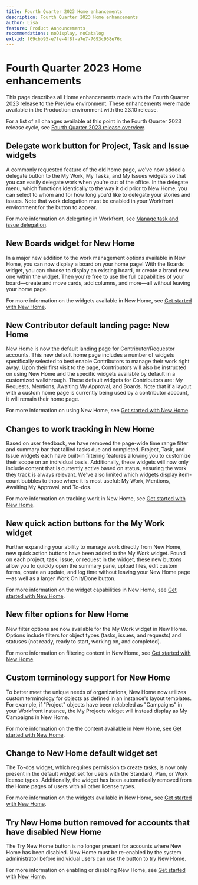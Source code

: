 ```yaml
---
title: Fourth Quarter 2023 Home enhancements
description: Fourth Quarter 2023 Home enhancements
author: Lisa
feature: Product Announcements
recommendations: noDisplay, noCatalog
exl-id: f69cbb95-e7fe-4f8f-a7e7-7693c968e76c
---
```

# Fourth Quarter 2023 Home enhancements

This page describes all Home enhancements made with the Fourth Quarter 2023 release to the Preview environment. These enhancements were made available in the Production environment with the 23.10 release.

For a list of all changes available at this point in the Fourth Quarter 2023 release cycle, see [Fourth Quarter 2023 release overview](/help/quicksilver/product-announcements/product-releases/23-q4-release-activity/23-q4-release-overview.md).

## Delegate work button for Project, Task and Issue widgets

A commonly requested feature of the old home page, we've now added a delegate button to the My Work, My Tasks, and My Issues widgets so that you can easily delegate work when you're out of the office. In the delegate menu, which functions identically to the way it did prior to New Home, you can select to whom and for how long you'd like to delegate your stories and issues. Note that work delegation must be enabled in your Workfront environment for the button to appear.

For more information on delegating in Workfront, see [Manage task and issue delegation](/help/quicksilver/manage-work/delegate-work/how-to-delegate-work.md).

## New Boards widget for New Home

In a major new addition to the work management options available in New Home, you can now display a board on your home page! With the Boards widget, you can choose to display an existing board, or create a brand new one within the widget. Then you're free to use the full capabilities of your board—create and move cards, add columns, and more—all without leaving your home page.

For more information on the widgets available in New Home, see [Get started with New Home](/help/quicksilver/workfront-basics/using-home/new-home/get-started-with-new-home.md).

## New Contributor default landing page: New Home

New Home is now the default landing page for Contributor/Requestor accounts. This new default home page includes a number of widgets specifically selected to best enable Contributors to manage their work right away. Upon their first visit to the page, Contributors will also be instructed on using New Home and the specific widgets available by default in a customized walkthrough. These default widgets for Contributors are: My Requests, Mentions, Awaiting My Approval, and Boards. Note that if a layout with a custom home page is currently being used by a contributor account, it will remain their home page.

For more information on using New Home, see [Get started with New Home](/help/quicksilver/workfront-basics/using-home/new-home/get-started-with-new-home.md).

## Changes to work tracking in New Home

Based on user feedback, we have removed the page-wide time range filter and summary bar that tallied tasks due and completed. Project, Task, and Issue widgets each have built-in filtering features allowing you to customize their scope on an individual basis. Additionally, these widgets will now only include content that is currently active based on status, ensuring the work they track is always relevant. We've also limited which widgets display item-count bubbles to those where it is most useful: My Work, Mentions, Awaiting My Approval, and To-dos.

For more information on tracking work in New Home, see [Get started with New Home](/help/quicksilver/workfront-basics/using-home/new-home/get-started-with-new-home.md).

## New quick action buttons for the My Work widget

Further expanding  your ability to manage work directly from New Home, new quick action buttons have been added to the My Work widget. Found on each project, task, issue, or request in the widget, these new buttons allow you to quickly open the summary pane, upload files, edit custom forms, create an update, and log time without leaving your New Home page—as well as a larger Work On It/Done button.

For more information on the widget capabilities in New Home, see [Get started with New Home](/help/quicksilver/workfront-basics/using-home/new-home/get-started-with-new-home.md).

## New filter options for New Home

New filter options are now available for the My Work widget in New Home. Options include filters for object types (tasks, issues, and requests) and statuses (not ready, ready to start, working on, and completed).

For more information on filtering content in New Home, see [Get started with New Home](/help/quicksilver/workfront-basics/using-home/new-home/get-started-with-new-home.md).

## Custom terminology support for New Home

To better meet the unique needs of organizations, New Home now utilizes custom terminology for objects as defined in an instance's layout templates. For example, if "Project" objects have been relabeled as "Campaigns" in your Workfront instance, the My Projects widget will instead display as My Campaigns in New Home.

For more information on the the content available in New Home, see [Get started with New Home](/help/quicksilver/workfront-basics/using-home/new-home/get-started-with-new-home.md).

## Change to New Home default widget set

The To-dos widget, which requires permission to create tasks, is now only present in the default widget set for users with the Standard, Plan, or Work license types. Additionally, the widget has been automatically removed from the Home pages of users with all other license types.

For more information on the widgets available in New Home, see [Get started with New Home](/help/quicksilver/workfront-basics/using-home/new-home/get-started-with-new-home.md).

## Try New Home button removed for accounts that have disabled New Home

The Try New Home button is no longer present for accounts where New Home has been disabled. New Home must be re-enabled by the system administrator before individual users can use the button to try New Home.

For more information on enabling or disabling New Home, see [Get started with New Home](/help/quicksilver/workfront-basics/using-home/new-home/get-started-with-new-home.md).
